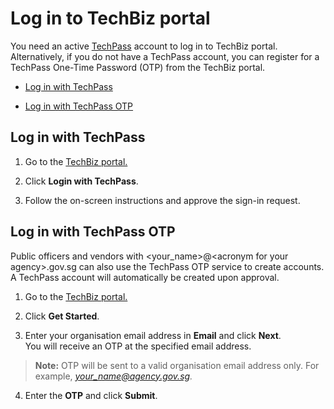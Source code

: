 # Log in to TechBiz portal 

You need an active [TechPass](https://www.developer.tech.gov.sg/products/categories/digital-identity/techpass/overview.html) account to log in to TechBiz portal. Alternatively, if you do not have a TechPass account, you can register for a TechPass One-Time Password (OTP) from the TechBiz portal.

- [Log in with TechPass](#log-in-with-techpass)

- [Log in with TechPass OTP](#log-in-with-techpass-otp)

## Log in with TechPass

1.  Go to the [TechBiz portal.](http://portal.techbiz.suite.gov.sg/)

2.  Click **Login with TechPass**.

3.  Follow the on-screen instructions and approve the sign-in request.

## Log in with TechPass OTP

Public officers and vendors with \<your_name>@\<acronym for your agency>.gov.sg can also use the TechPass OTP service to create accounts. A TechPass account will automatically be created upon approval. 

1.  Go to the [TechBiz portal.](http://portal.techbiz.suite.gov.sg/)

2.  Click **Get Started**.

3.  Enter your organisation email address in **Email** and click **Next**.   
You will receive an OTP at the specified email address.

>**Note:** OTP will be sent to a valid organisation email address only. For example, *your_name@agency.gov.sg.*

4.  Enter the **OTP** and click **Submit**.

